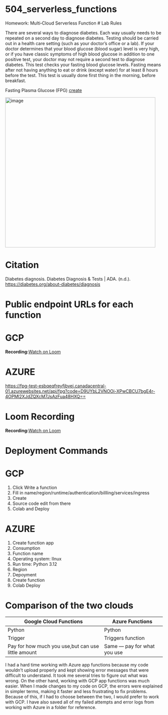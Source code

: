 # 504_serverless_functions
Homework: Multi‑Cloud Serverless Function # Lab Rules 

There are several ways to diagnose diabetes. Each way usually needs to be repeated on a second day to diagnose diabetes.
Testing should be carried out in a health care setting (such as your doctor’s office or a lab). If your doctor determines that your blood glucose (blood sugar) level is very high, or if you have classic symptoms of high blood glucose in addition to one positive test, your doctor may not require a second test to diagnose diabetes. This test checks your fasting blood glucose levels. Fasting means after not having anything to eat or drink (except water) for at least 8 hours before the test. This test is usually done first thing in the morning, before breakfast.

Fasting Plasma Glucose (FPG) 
[create](Images/FPG.jpg)

<img width="480" height="480" alt="image" src="https://github.com/user-attachments/assets/c8f34bc4-99e8-41d8-aef1-3024402e64e1" />

# Citation
Diabetes diagnosis. Diabetes Diagnosis & Tests | ADA. (n.d.). https://diabetes.org/about-diabetes/diagnosis 

# Public endpoint URLs for each function

# GCP
**Recording:**[Watch on Loom](https://python-504-506850586260.europe-west1.run.app)

# AZURE
https://fpg-test-esbqeqfreyfjbvej.canadacentral-01.azurewebsites.net/api/fpg?code=D9UYbL2VNOOi-XPwCBCU7bgE4r-4OPMl2XJdZQXcM7JsAzFua48HXQ==

# Loom Recording

**Recording:**[Watch on Loom](https://www.loom.com/share/57762ce065f04beb9343216d806f6b0c?sid=bc70ed7e-c16b-4276-a568-8b4d8445c8bc)

# Deployment Commands

# GCP
1. Click Write a function
2. Fill in name/region/runtime/authentication/billling/services/ingress
3. Create
4. Source code edit from there
5. Colab and Deploy

# AZURE 
1. Create function app
2. Consumption
3. Function name
4. Operating system: lInux
5. Run time: Python 3.12
6. Region
7. Depoyment
8. Create function
9. Colab Deploy

# Comparison of the two clouds
 Google Cloud Functions                                            | Azure Functions                                    |
 ----------------------------------------------------------------- | -------------------------------------------------- |
 Python                                                            | Python                                          
 Trigger                                                           | Triggers function        
 Pay for how much you use,but can use little amount                | Same — pay for what you use                        |
 
I had a hard time working with Azure app functions because my code wouldn’t upload properly and kept showing error messages that were difficult to understand. It took me several tries to figure out what was wrong. On the other hand, working with GCP app functions was much easier. When I made changes to my code on GCP, the errors were explained in simpler terms, making it faster and less frustrating to fix problems. Because of this, if I had to choose between the two, I would prefer to work with GCP. I have also saved all of my failed attempts and error logs from working with Azure in a folder for reference.
 
